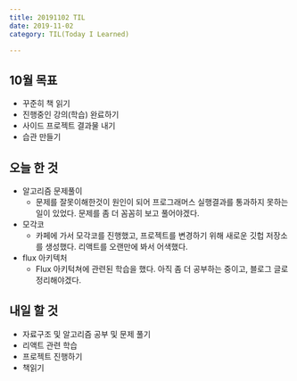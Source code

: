 ```yaml
---
title: 20191102 TIL
date: 2019-11-02
category: TIL(Today I Learned)

---
```


## 10월 목표

- 꾸준히 책 읽기
- 진행중인 강의(학습) 완료하기
- 사이드 프로젝트 결과물 내기
- 습관 만들기

## 오늘 한 것

- 알고리즘 문제풀이
  - 문제를 잘못이해한것이 원인이 되어 프로그래머스 실행결과를 통과하지 못하는 일이 있었다.
  	문제를 좀 더 꼼꼼히 보고 풀어야겠다.
- 모각코
  - 카페에 가서 모각코를 진행했고, 프로젝트를 변경하기 위해 새로운 깃헙 저장소를 생성했다.
		리액트를 오랜만에 봐서 어색했다.
- flux 아키텍처
  - Flux 아키턱쳐에 관련된 학습을 했다. 아직 좀 더 공부하는 중이고, 블로그 글로 정리해야겠다.

## 내일 할 것

- 자료구조 및 알고리즘 공부 및 문제 풀기
- 리액트 관련 학습
- 프로젝트 진행하기
- 책읽기
